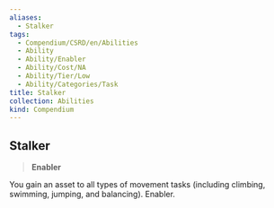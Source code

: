 ```yaml
---
aliases:
  - Stalker
tags:
  - Compendium/CSRD/en/Abilities
  - Ability
  - Ability/Enabler
  - Ability/Cost/NA
  - Ability/Tier/Low
  - Ability/Categories/Task
title: Stalker
collection: Abilities
kind: Compendium
---
```

## Stalker  
>**Enabler**
  
You gain an asset to all types of movement tasks (including climbing, swimming, jumping, and balancing). Enabler.